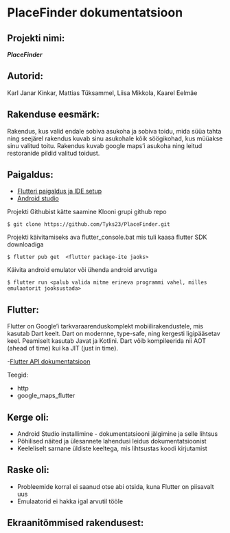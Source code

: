# PlaceFinder dokumentatsioon

## Projekti nimi: 
***PlaceFinder***

## Autorid: 
Karl Janar Kinkar, Mattias Tüksammel, Liisa Mikkola, Kaarel Eelmäe

## Rakenduse eesmärk:
Rakendus, kus valid endale sobiva asukoha ja sobiva toidu, mida süüa tahta ning seejärel rakendus kuvab sinu asukohale kõik söögikohad, kus müüakse sinu valitud toitu. Rakendus kuvab google maps’i asukoha ning leitud restoranide pildid valitud toidust.

## Paigaldus:
- [Flutteri paigaldus ja IDE setup](https://docs.flutter.dev/get-started/install)
- [Android studio](https://developer.android.com/studio)

Projekti Githubist kätte saamine 
Klooni grupi github repo
```
$ git clone https://github.com/Tyks23/PlaceFinder.git
```
Projekti käivitamiseks ava flutter_console.bat mis tuli kaasa flutter SDK downloadiga
```
$ flutter pub get  <flutter package-ite jaoks>
```
Käivita android emulator või ühenda android arvutiga
```
$ flutter run <palub valida mitme erineva programmi vahel, milles emulaatorit jooksustada>
```

## Flutter:
Flutter on Google’i tarkvaraarenduskomplekt mobiilirakendustele, mis kasutab Dart keelt. Dart on modernne, type-safe, ning kergesti ligipääsetav keel. Peamiselt kasutab Javat ja Kotlini. 
Dart võib kompileerida nii AOT (ahead of time) kui ka JIT (just in time).

-[Flutter API dokumentatsioon](https://api.flutter.dev/)

Teegid: 
- http
- google_maps_flutter


## Kerge oli:

- Android Studio installimine - dokumentatsiooni jälgimine ja selle lihtsus
- Põhilised näited ja ülesannete lahendusi leidus dokumentatsioonist
- Keeleliselt sarnane üldiste keeltega, mis lihtsustas koodi kirjutamist

## Raske oli: 

- Probleemide korral ei saanud otse abi otsida, kuna Flutter on piisavalt uus
- Emulaatorid ei hakka igal arvutil tööle

## Ekraanitõmmised rakendusest:
